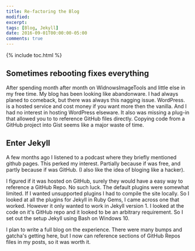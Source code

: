 ```yaml
---
title: Re-factoring the Blog
modified:
excerpt:
tags: [Blog, Jekyll]
date: 2016-09-01T00:00:00-05:00
comments: true
---
```


{% include toc.html %}


## Sometimes rebooting fixes everything

After spending month after month on WidnowsImageTools and little else in my free time. My blog has been looking like abandonware. I had always planed to comeback, but there was always this nagging issue. WordPress. is a hosted service and cost money if you want more then the vanilla. And I had no interest in hosting WordPress elseware. It also was missing a plug-in that allowed you to to reference GitHub files directly. Copying code from a GitHub project into Gist seems like a major waste of time.

## Enter Jekyll

A few months ago I listened to a podcast where they briefly mentioned github pages. This perked my interest. Partially because if was free, and partly because if was GitHub. (I also like the idea of bloging like a hacker). 

I figured if it was hosted on GitHub, surely they would have a easy way to reference a GitHub Repo. No such luck. The default plugins were somewhat limited. If I wanted unsupported plugins I had to compile the site locally. So I looked at all the plugins for Jekyll in Ruby Gems, I came across one that worked. However it only wanted to work in Jekyll version 1. I looked at the code on it's GitHub repo and it looked to be an arbitrary requirement. So I set out the setup Jekyll using Bash on Windows 10. 

I plan to write a full blog on the experience. There were many bumps and gatcha's getting here, but I now can reference sections of GitHub Repos files in my posts, so it was worth it.


